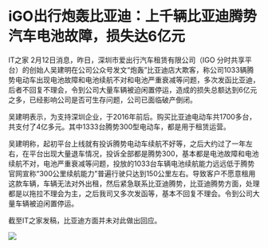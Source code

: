 # iGO出行炮轰比亚迪：上千辆比亚迪腾势汽车电池故障，损失达6亿元

IT之家 2月12日消息，昨日，深圳市爱出行汽车租赁有限公司（IGO
分时共享平台）的创始人吴建明在公司公众号发文“炮轰”比亚迪店大欺客，称公司1033辆腾势电动车出现电池故障和电池续航不对和电池严重衰减等问题，多次发函比亚迪，后者不回复不理会，令到公司大量车辆被迫闲置停运，造成的损失总额达到6亿元之多，已经影响公司是否可生存问题，公司已面临破产倒闭。

吴建明表示，为支持深圳企业，于2016年前后。购买比亚迪电动车共1700多台，共支付了4亿多元。其中1333台腾势300型电动车，都是用于租赁运营。

吴建明称，起初平台上线就有投诉腾势电动车续航不好等，之后大约过了一年左右，在平台出现大量退车情况，投诉全部都是腾势300，基本都是电池故障和电池续航不对，电池严重衰减等问题，投放的1033台车辆电池续航能力远远低于腾势官网宣称“300公里续航能力”普遍行驶只达到150公里左右。导致客户不愿意租用这款车辆，车辆无法对外出租，然后紧急联系比亚迪腾势，比亚迪腾势方面，处理都是以拖拉不理会为主，之后我司又多次发函等，基本不回复不理会。令到公司大量车辆被迫闲置停运。

截至IT之家发稿，比亚迪方面并未对此做出回应。

![](https://inews.gtimg.com/newsapp_match/0/15659908800/0)

